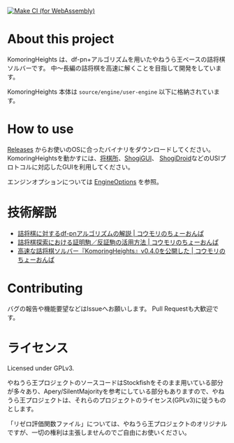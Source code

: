 [![Make CI (for WebAssembly)](https://github.com/mizar/YaneuraOu.wasm/actions/workflows/make-wasm.yml/badge.svg?branch=komoringheights_wasm&event=push)](https://github.com/mizar/YaneuraOu.wasm/actions/workflows/make-wasm.yml)

# About this project

KomoringHeights は、df-pn+アルゴリズムを用いたやねうら王ベースの詰将棋ソルバーです。
中〜長編の詰将棋を高速に解くことを目指して開発をしています。

KomoringHeights 本体は `source/engine/user-engine` 以下に格納されています。

# How to use

[Releases](https://github.com/komori-n/KomoringHeights/releases) からお使いのOSに合ったバイナリをダウンロードしてください。
KomoringHeightsを動かすには、[将棋所](http://shogidokoro.starfree.jp/)、[ShogiGUI](http://shogigui.siganus.com/)、
[ShogiDroid](http://shogidroid.siganus.com/)などのUSIプロトコルに対応したGUIを利用してください。

エンジンオプションについては [EngineOptions](docs/EngineOptions.txt) を参照。

# 技術解説

* [詰将棋に対するdf-pnアルゴリズムの解説 | コウモリのちょーおんぱ](https://komorinfo.com/blog/df-pn-basics/)
* [詰将棋探索における証明駒／反証駒の活用方法 | コウモリのちょーおんぱ](https://komorinfo.com/blog/proof-piece-and-disproof-piece/)
* [高速な詰将棋ソルバー『KomoringHeights』v0.4.0を公開した | コウモリのちょーおんぱ](https://komorinfo.com/blog/komoring-heights-v040/)

# Contributing

バグの報告や機能要望などはIssueへお願いします。
Pull Requestも大歓迎です。

# ライセンス

Licensed under GPLv3.

やねうら王プロジェクトのソースコードはStockfishをそのまま用いている部分が多々あり、Apery/SilentMajorityを参考にしている部分もありますので、やねうら王プロジェクトは、それらのプロジェクトのライセンス(GPLv3)に従うものとします。

「リゼロ評価関数ファイル」については、やねうら王プロジェクトのオリジナルですが、一切の権利は主張しませんのでご自由にお使いください。
